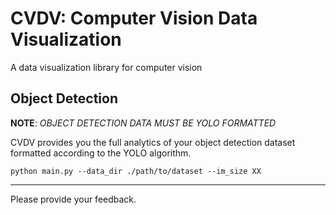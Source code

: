 # CVDV: Computer Vision Data Visualization

A data visualization library for computer vision

## Object Detection

**NOTE**: *OBJECT DETECTION DATA MUST BE YOLO FORMATTED*

CVDV provides you the full analytics of your object detection dataset formatted according to the YOLO algorithm.

    python main.py --data_dir ./path/to/dataset --im_size XX

----------------------------------------

Please provide your feedback.

